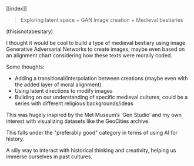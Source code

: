[[index]]

>Exploring latent space + GAN Image creation + Medieval bestiaries

(thisisnotabesitary)

I thought it would be cool to build a type of medieval bestiary using image Generative Adversarial Networks to create images, maybe even based on an alignment chart considering how these texts were morally coded. 

Some thoughts:

- Adding a transitional/interpolation between creations (maybe even with the added layer of moral alignment).
- Using latent directions to modify images
- Building on our understanding of specific medieval cultures, could be a series with different religious backgrounds/ideas

This was hugely inspired by the Met Museum’s ‘Gen Studio’ and my own interest with visualizing datasets like the GeoCities archive.

This falls under the "preferably good" category in terms of using AI for history. 

A silly way to interact with historical thinking and creativity, helping us immerse ourselves in past cultures.
